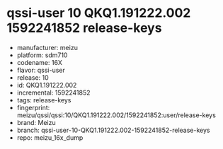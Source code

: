 # qssi-user 10 QKQ1.191222.002 1592241852 release-keys
- manufacturer: meizu
- platform: sdm710
- codename: 16X
- flavor: qssi-user
- release: 10
- id: QKQ1.191222.002
- incremental: 1592241852
- tags: release-keys
- fingerprint: meizu/qssi/qssi:10/QKQ1.191222.002/1592241852:user/release-keys
- brand: Meizu
- branch: qssi-user-10-QKQ1.191222.002-1592241852-release-keys
- repo: meizu_16x_dump
